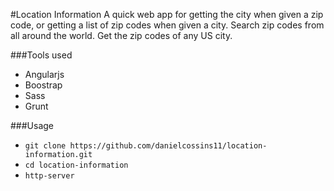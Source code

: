 #Location Information
A quick web app for getting the city when given a zip code, or getting a list of zip codes when given a city. Search zip codes from all around the world. Get the zip codes of any US city.

###Tools used
* Angularjs
* Boostrap
* Sass
* Grunt

###Usage
* ```git clone https://github.com/danielcossins11/location-information.git```
* ```cd location-information```
* ```http-server```